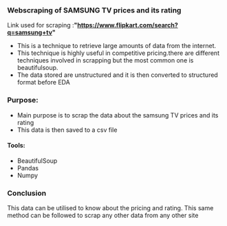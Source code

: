 
### Webscraping of SAMSUNG TV prices and its rating 

Link used for scraping :**"https://www.flipkart.com/search?q=samsung+tv"**
* This is a technique to retrieve large amounts of data from the internet. 
* This technique is highly useful in competitive pricing.there are different techniques involved in scrapping but the most common one is beautifulsoup. 
* The data stored are unstructured and it is then converted to structured format before EDA

### Purpose:
* Main purpose is to scrap the data about the samsung TV prices and its rating 
* This data is then saved to a csv file 

#### Tools:
* BeautifulSoup
* Pandas
* Numpy

### Conclusion
This data can be utilised to know about the pricing and rating.
This same method can be followed to scrap any other data from 
any other site 
